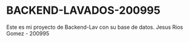 # BACKEND-LAVADOS-200995
Este es mi proyecto de Backend-Lav con su base de datos.
Jesus Rios Gomez - 200995
